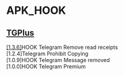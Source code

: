 # APK_HOOK   
## [TGPlus](https://github.com/Eoyz369/APK_HOOK/tree/main/TGPlus)   
[[1.3.6]](https://github.com/Eoyz369/APK_HOOK/releases/tag/TGPlus)HOOK Telegram Remove read receipts   
[1.2.4]Telegram Prohibit Copying   
[1.0.9]HOOK Telegram Message removed   
[1.0.0]HOOK Telegram Premium   


